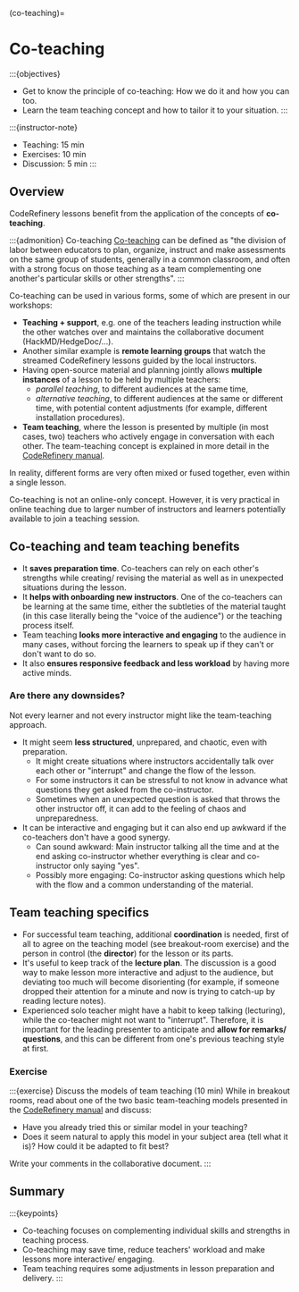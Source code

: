 (co-teaching)=

# Co-teaching

:::{objectives}
- Get to know the principle of co-teaching: How we do it and how you can too.
- Learn the team teaching concept and how to tailor it to your situation.
:::

:::{instructor-note}
- Teaching: 15 min
- Exercises: 10 min
- Discussion: 5 min
:::


## Overview

CodeRefinery lessons benefit from the application of the concepts of **co-teaching**.

:::{admonition} Co-teaching
[Co-teaching](https://en.wikipedia.org/wiki/Co-teaching) can be defined as "the division of labor between educators to plan, organize, instruct and make assessments on the same group of students, generally in a common classroom, and often with a strong focus on those teaching as a team complementing one another's particular skills or other strengths".
:::

Co-teaching can be used in various forms, some of which are present in our workshops:
- **Teaching + support**, e.g. one of the teachers leading instruction while the other watches over and maintains the collaborative document (HackMD/HedgeDoc/...).
- Another similar example is **remote learning groups** that watch the streamed CodeRefinery lessons guided by the local instructors.
- Having open-source material and planning jointly allows **multiple instances** of a lesson to be held by multiple teachers:
   - *parallel teaching*, to different audiences at the same time,
   - *alternative teaching*, to different audiences at the same or different time, with potential content adjustments (for example, different installation procedures).
- **Team teaching**, where the lesson is presented by multiple (in most cases, two) teachers who actively engage in conversation with each other. The team-teaching concept is explained in more detail in the [CodeRefinery manual](https://coderefinery.github.io/manuals/team-teaching/).

In reality, different forms are very often mixed or fused together, even within a single lesson.

Co-teaching is not an online-only concept. However, it is very practical in online teaching due to larger number of instructors and learners potentially available to join a teaching session.


## Co-teaching and team teaching benefits

- It **saves preparation time**. Co-teachers can rely on each other's strengths while creating/ revising the material as well as in unexpected situations during the lesson.
- It **helps with onboarding new instructors**. One of the co-teachers can be learning at the same time, either the subtleties of the material taught (in this case literally being the "voice of the audience") or the teaching process itself.
- Team teaching **looks more interactive and engaging** to the audience in many cases, without forcing the learners to speak up if they can't or don't want to do so.
- It also **ensures responsive feedback and less workload** by having more active minds.


### Are there any downsides?

Not every learner and not every instructor might like the team-teaching approach.
- It might seem **less structured**, unprepared, and chaotic, even with preparation.
   - It might create situations where instructors accidentally talk over each other or "interrupt" and change the flow of the lesson.
   - For some instructors it can be stressful to not know in advance what questions they get asked from the co-instructor.
   - Sometimes when an unexpected question is asked that throws the other instructor off, it can add to the feeling of chaos and unpreparedness.
- It can be interactive and engaging but it can also end up awkward if the co-teachers don't have a good synergy.
   - Can sound awkward: Main instructor talking all the time and at the end asking co-instructor whether everything is clear and co-instructor only saying "yes".
   - Possibly more engaging: Co-instructor asking questions which help with the flow and a common understanding of the material.


## Team teaching specifics

- For successful team teaching, additional **coordination** is needed, first of all to agree on the teaching model (see breakout-room exercise) and the person in control (the **director**) for the lesson or its parts.
- It's useful to keep track of the **lecture plan**. The discussion is a good way to make lesson more interactive and adjust to the audience, but deviating too much will become disorienting (for example, if someone dropped their attention for a minute and now is trying to catch-up by reading lecture notes).
- Experienced solo teacher might have a habit to keep talking (lecturing), while the co-teacher might not want to "interrupt". Therefore, it is important for the leading presenter to anticipate and **allow for remarks/ questions**, and this can be different from one's previous teaching style at first.


### Exercise

:::{exercise} Discuss the models of team teaching (10 min)
While in breakout rooms, read about one of the two basic team-teaching models presented in the [CodeRefinery manual](https://coderefinery.github.io/manuals/team-teaching/) and discuss:
- Have you already tried this or similar model in your teaching?
- Does it seem natural to apply this model in your subject area (tell what it is)? How could it be adapted to fit best?

Write your comments in the collaborative document.
:::


## Summary

:::{keypoints}
- Co-teaching focuses on complementing individual skills and strengths in teaching process.
- Co-teaching may save time, reduce teachers' workload and make lessons more interactive/ engaging.
- Team teaching requires some adjustments in lesson preparation and delivery.
:::
